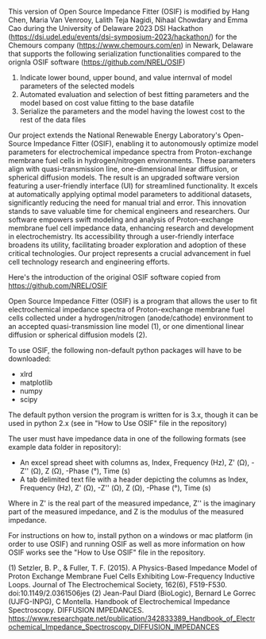 This version of Open Source Impedance Fitter (OSIF) is modified by Hang Chen, Maria Van Venrooy, Lalith Teja Nagidi, Nihaal Chowdary and Emma Cao during the University of Delaware 2023 DSI Hackathon (https://dsi.udel.edu/events/dsi-symposium-2023/hackathon/) for the Chemours company (https://www.chemours.com/en) in Newark, Delaware that supports the following serialization functionalities compared to the orignla OSIF software (https://github.com/NREL/OSIF)

1. Indicate lower bound, upper bound, and value internval of model parameters of the selected models
2. Automated evaluation and selection of best fitting parameters and the model based on cost value fitting to the base datafile
3. Serialize the parameters and the model having the lowest cost to the rest of the data files

Our project extends the National Renewable Energy Laboratory's Open-Source Impedance Fitter (OSIF), enabling it to autonomously optimize model parameters for electrochemical impedance spectra from Proton-exchange membrane fuel cells in hydrogen/nitrogen environments. These parameters align with quasi-transmission line, one-dimensional linear diffusion, or spherical diffusion models. The result is an upgraded software version featuring a user-friendly interface (UI) for streamlined functionality. It excels at automatically applying optimal model parameters to additional datasets, significantly reducing the need for manual trial and error. This innovation stands to save valuable time for chemical engineers and researchers. Our software empowers swift modeling and analysis of Proton-exchange membrane fuel cell impedance data, enhancing research and development in electrochemistry. Its accessibility through a user-friendly interface broadens its utility, facilitating broader exploration and adoption of these critical technologies. Our project represents a crucial advancement in fuel cell technology research and engineering efforts.

Here's the introduction of the original OSIF software copied from https://github.com/NREL/OSIF

Open Source Impedance Fitter (OSIF) is a program that allows the user to fit electrochemical impedance spectra of Proton-exchange membrane fuel cells collected under a hydrogen/nitrogen (anode/cathode) environment to an accepted quasi-transmission line model (1), or one dimentional linear diffusion or spherical diffusion models (2).

To use OSIF, the following non-default python packages will have to be downloaded:
  - xlrd
  - matplotlib
  - numpy
  - scipy
  
The default python version the program is written for is 3.x, though it can be used in python 2.x (see in "How to Use OSIF" file in the repository)

The user must have impedance data in one of the following formats (see example data folder in repository):
  - An excel spread sheet with columns as, Index, Frequency (Hz), Z' (Ω), -Z'' (Ω), Z (Ω), -Phase (°), Time (s)
  - A tab delimited text file with a header depicting the columns as Index, Frequency (Hz), Z' (Ω), -Z'' (Ω), Z (Ω), -Phase (°), Time (s) 
  
Where in Z' is the real part of the measured impedance, Z'' is the imaginary part of the measured impedance, and Z is the modulus of the measured impedance.
  
  
For instructions on how to, install python on a windows or mac platform (in order to use OSIF) and running OSIF as well as more information on how OSIF works see the "How to Use OSIF" file in the repository.



(1) Setzler, B. P., & Fuller, T. F. (2015). A Physics-Based Impedance Model of Proton Exchange Membrane Fuel Cells Exhibiting Low-Frequency Inductive Loops. Journal of The Electrochemical Society, 162(6), F519-F530. doi:10.1149/2.0361506jes
(2) Jean-Paul Diard (BioLogic), Bernard Le Gorrec (UJFG-INPG), C Montella. Handbook of Electrochemical Impedance Spectroscopy. DIFFUSION IMPEDANCES.
https://www.researchgate.net/publication/342833389_Handbook_of_Electrochemical_Impedance_Spectroscopy_DIFFUSION_IMPEDANCES
